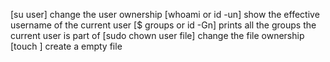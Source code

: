 [su user] change the user ownership
[whoami or id -un] show the effective username of the current user
[$ groups or id -Gn] prints all the groups the current user is part of
[sudo chown user file] change the file ownership
[touch ] create a empty file

